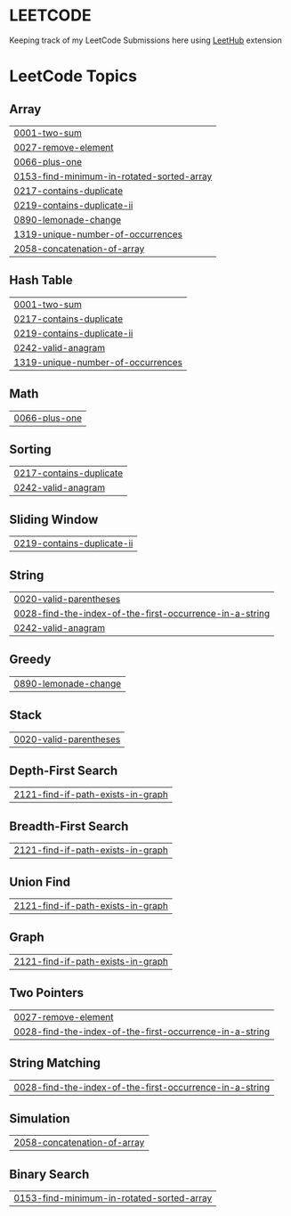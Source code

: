 # LEETCODE

Keeping track of my LeetCode Submissions here using [LeetHub](https://chromewebstore.google.com/detail/leethub-v2/mhanfgfagplhgemhjfeolkkdidbakocm) extension
<!---LeetCode Topics Start-->
# LeetCode Topics
## Array
|  |
| ------- |
| [0001-two-sum](https://github.com/mahalakshmijinadoss/LEETCODE/tree/master/0001-two-sum) |
| [0027-remove-element](https://github.com/mahalakshmijinadoss/LEETCODE/tree/master/0027-remove-element) |
| [0066-plus-one](https://github.com/mahalakshmijinadoss/LEETCODE/tree/master/0066-plus-one) |
| [0153-find-minimum-in-rotated-sorted-array](https://github.com/mahalakshmijinadoss/LEETCODE/tree/master/0153-find-minimum-in-rotated-sorted-array) |
| [0217-contains-duplicate](https://github.com/mahalakshmijinadoss/LEETCODE/tree/master/0217-contains-duplicate) |
| [0219-contains-duplicate-ii](https://github.com/mahalakshmijinadoss/LEETCODE/tree/master/0219-contains-duplicate-ii) |
| [0890-lemonade-change](https://github.com/mahalakshmijinadoss/LEETCODE/tree/master/0890-lemonade-change) |
| [1319-unique-number-of-occurrences](https://github.com/mahalakshmijinadoss/LEETCODE/tree/master/1319-unique-number-of-occurrences) |
| [2058-concatenation-of-array](https://github.com/mahalakshmijinadoss/LEETCODE/tree/master/2058-concatenation-of-array) |
## Hash Table
|  |
| ------- |
| [0001-two-sum](https://github.com/mahalakshmijinadoss/LEETCODE/tree/master/0001-two-sum) |
| [0217-contains-duplicate](https://github.com/mahalakshmijinadoss/LEETCODE/tree/master/0217-contains-duplicate) |
| [0219-contains-duplicate-ii](https://github.com/mahalakshmijinadoss/LEETCODE/tree/master/0219-contains-duplicate-ii) |
| [0242-valid-anagram](https://github.com/mahalakshmijinadoss/LEETCODE/tree/master/0242-valid-anagram) |
| [1319-unique-number-of-occurrences](https://github.com/mahalakshmijinadoss/LEETCODE/tree/master/1319-unique-number-of-occurrences) |
## Math
|  |
| ------- |
| [0066-plus-one](https://github.com/mahalakshmijinadoss/LEETCODE/tree/master/0066-plus-one) |
## Sorting
|  |
| ------- |
| [0217-contains-duplicate](https://github.com/mahalakshmijinadoss/LEETCODE/tree/master/0217-contains-duplicate) |
| [0242-valid-anagram](https://github.com/mahalakshmijinadoss/LEETCODE/tree/master/0242-valid-anagram) |
## Sliding Window
|  |
| ------- |
| [0219-contains-duplicate-ii](https://github.com/mahalakshmijinadoss/LEETCODE/tree/master/0219-contains-duplicate-ii) |
## String
|  |
| ------- |
| [0020-valid-parentheses](https://github.com/mahalakshmijinadoss/LEETCODE/tree/master/0020-valid-parentheses) |
| [0028-find-the-index-of-the-first-occurrence-in-a-string](https://github.com/mahalakshmijinadoss/LEETCODE/tree/master/0028-find-the-index-of-the-first-occurrence-in-a-string) |
| [0242-valid-anagram](https://github.com/mahalakshmijinadoss/LEETCODE/tree/master/0242-valid-anagram) |
## Greedy
|  |
| ------- |
| [0890-lemonade-change](https://github.com/mahalakshmijinadoss/LEETCODE/tree/master/0890-lemonade-change) |
## Stack
|  |
| ------- |
| [0020-valid-parentheses](https://github.com/mahalakshmijinadoss/LEETCODE/tree/master/0020-valid-parentheses) |
## Depth-First Search
|  |
| ------- |
| [2121-find-if-path-exists-in-graph](https://github.com/mahalakshmijinadoss/LEETCODE/tree/master/2121-find-if-path-exists-in-graph) |
## Breadth-First Search
|  |
| ------- |
| [2121-find-if-path-exists-in-graph](https://github.com/mahalakshmijinadoss/LEETCODE/tree/master/2121-find-if-path-exists-in-graph) |
## Union Find
|  |
| ------- |
| [2121-find-if-path-exists-in-graph](https://github.com/mahalakshmijinadoss/LEETCODE/tree/master/2121-find-if-path-exists-in-graph) |
## Graph
|  |
| ------- |
| [2121-find-if-path-exists-in-graph](https://github.com/mahalakshmijinadoss/LEETCODE/tree/master/2121-find-if-path-exists-in-graph) |
## Two Pointers
|  |
| ------- |
| [0027-remove-element](https://github.com/mahalakshmijinadoss/LEETCODE/tree/master/0027-remove-element) |
| [0028-find-the-index-of-the-first-occurrence-in-a-string](https://github.com/mahalakshmijinadoss/LEETCODE/tree/master/0028-find-the-index-of-the-first-occurrence-in-a-string) |
## String Matching
|  |
| ------- |
| [0028-find-the-index-of-the-first-occurrence-in-a-string](https://github.com/mahalakshmijinadoss/LEETCODE/tree/master/0028-find-the-index-of-the-first-occurrence-in-a-string) |
## Simulation
|  |
| ------- |
| [2058-concatenation-of-array](https://github.com/mahalakshmijinadoss/LEETCODE/tree/master/2058-concatenation-of-array) |
## Binary Search
|  |
| ------- |
| [0153-find-minimum-in-rotated-sorted-array](https://github.com/mahalakshmijinadoss/LEETCODE/tree/master/0153-find-minimum-in-rotated-sorted-array) |
<!---LeetCode Topics End-->
